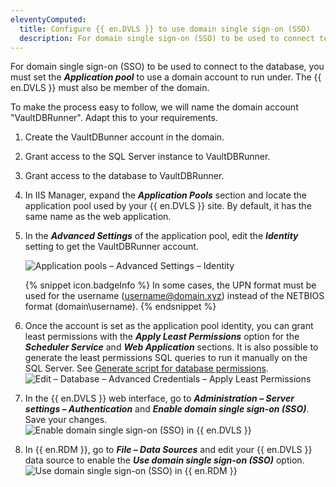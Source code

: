 ```yaml
---
eleventyComputed:
  title: Configure {{ en.DVLS }} to use domain single sign-on (SSO)
  description: For domain single sign-on (SSO) to be used to connect to the database, you must set the Application pool to use a domain account to run under.
---
```

For domain single sign-on (SSO) to be used to connect to the database, you must set the ***Application pool*** to use a domain account to run under. The {{ en.DVLS }} must also be member of the domain.

To make the process easy to follow, we will name the domain account "VaultDBRunner". Adapt this to your requirements.

1. Create the VaultDBunner account in the domain.
1. Grant access to the SQL Server instance to VaultDBRunner.
1. Grant access to the database to VaultDBRunner.
1. In IIS Manager, expand the ***Application Pools*** section and locate the application pool used by your {{ en.DVLS }} site. By default, it has the same name as the web application.
1. In the ***Advanced Settings*** of the application pool, edit the ***Identity*** setting to get the VaultDBRunner account.

   ![Application pools – Advanced Settings – Identity](https://cdnweb.devolutions.net/docs/en/kb/KB2368.png)

   {% snippet icon.badgeInfo %}
   In some cases, the UPN format must be used for the username (username@domain.xyz) instead of the NETBIOS format (domain\username).
   {% endsnippet %}

1. Once the account is set as the application pool identity, you can grant least permissions with the ***Apply Least Permissions*** option for the ***Scheduler Service*** and ***Web Application*** sections. It is also possible to generate the least permissions SQL queries to run it manually on the SQL Server. See [Generate script for database permissions](/kb/devolutions-server/knowledge-base/generate-script-database-permissions/).
![Edit – Database – Advanced Credentials – Apply Least Permissions](https://cdnweb.devolutions.net/docs/en/kb/KB2369.png)

1. In the {{ en.DVLS }} web interface, go to ***Administration – Server settings – Authentication*** and ***Enable domain single sign-on (SSO)***. Save your changes.
![Enable domain single sign-on (SSO) in {{ en.DVLS }}](https://cdnweb.devolutions.net/docs/en/kb/KB2376.png)

1. In {{ en.RDM }}, go to ***File – Data Sources*** and edit your {{ en.DVLS }} data source to enable the ***Use domain single sign-on (SSO)*** option.
![Use domain single sign-on (SSO) in {{ en.RDM }}](https://cdnweb.devolutions.net/docs/en/kb/KB2367.png)
